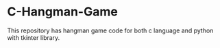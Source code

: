 # C-Hangman-Game
This repository has hangman game code for both c language and python with tkinter library.
